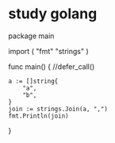 # study golang


package main

import (
	"fmt"
	"strings"
)

func main() {
	//defer_call()


	a := []string{
		"a",
		"b",
	}
	join := strings.Join(a, ",")
	fmt.Println(join)

}

